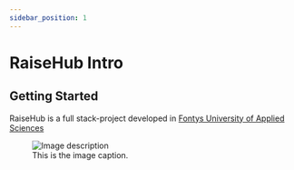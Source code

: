 ```yaml
---
sidebar_position: 1
---
```


# RaiseHub Intro



## Getting Started

RaiseHub is a full stack-project developed in [Fontys University of Applied Sciences](https://en.wikipedia.org/wiki/Fontys_University_of_Applied_Sciences)

<figure>
    <img src="/img/logoColor.svg" alt="Image description" style={{ width: "400px" }} />
    <figcaption >This is the image caption.</figcaption>
</figure>

